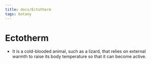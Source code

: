 ```yaml
---
title: docs/Ectotherm
tags: botany
---
```


# Ectotherm
- It is a cold-blooded animal, such as a lizard, that relies on external warmth to raise its body temperature so that it can become active.